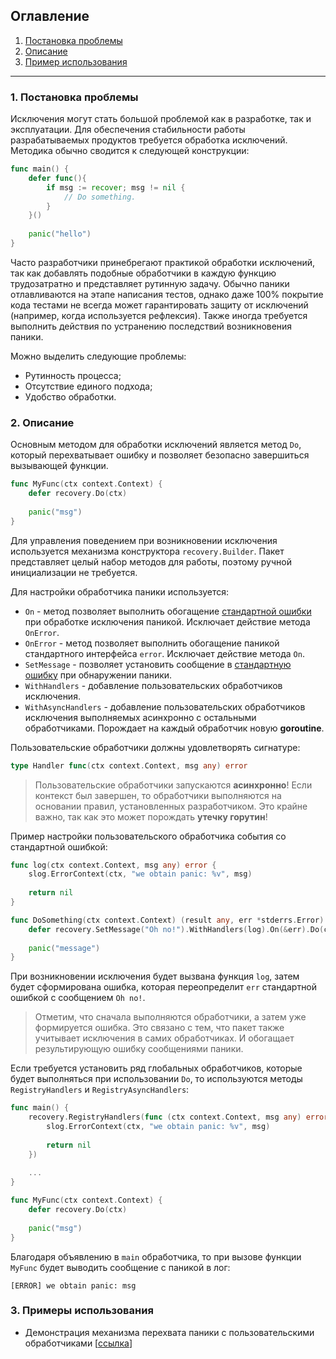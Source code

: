 ## Оглавление
1. [Постановка проблемы](#problem)
2. [Описание](#desc)
3. [Пример использования](#example)

---

<a name="problem"></a>
### 1. Постановка проблемы

Исключения могут стать большой проблемой как в разработке, так и эксплуатации. Для обеспечения
стабильности работы разрабатываемых продуктов требуется обработка исключений. Методика обычно сводится
к следующей конструкции:
```go
func main() {
    defer func(){
        if msg := recover; msg != nil {
            // Do something.
        }   	
    }()
	
    panic("hello")
}
```

Часто разработчики принебрегают практикой обработки исключений, так как добавлять подобные обработчики 
в каждую функцию трудозатратно и представляет рутинную задачу. Обычно паники отлавливаются
на этапе написания тестов, однако даже 100% покрытие кода тестами не всегда может гарантировать 
защиту от исключений (например, когда используется рефлексия). Также иногда требуется выполнить
действия по устранению последствий возникновения паники.

Можно выделить следующие проблемы:
* Рутинность процесса;
* Отсутствие единого подхода;
* Удобство обработки.

<a name="desc"></a>
### 2. Описание

Основным методом для обработки исключений является метод `Do`, который перехватывает ошибку и 
позволяет безопасно завершиться вызывающей функции. 
```go
func MyFunc(ctx context.Context) {
    defer recovery.Do(ctx)
    
    panic("msg")	
}
```

Для управления поведением при возникновении исключения используется механизма конструктора `recovery.Builder`. 
Пакет представляет целый набор методов для работы, поэтому ручной инициализации не требуется. 

Для настройки обработчика паники используется:
* `On` - метод позволяет выполнить обогащение [стандартной ошибки](./../../../stderrs/README.md) 
при обработке исключения паникой. Исключает действие метода `OnError`.
* `OnError` - метод позволяет выполнить обогащение паникой стандартного интерфейса `error`.
Исключает действие метода `On`.
* `SetMessage` - позволяет установить сообщение в [стандартную ошибку](./../../../stderrs/README.md) 
при обнаружении паники.
* `WithHandlers` - добавление пользовательских обработчиков исключения. 
* `WithAsyncHandlers` - добавление пользовательских обработчиков исключения выполняемых асинхронно 
с остальными обработчиками. Порождает на каждый обработчик новую **goroutine**.

Пользовательские обработчики должны удовлетворять сигнатуре:
```go
type Handler func(ctx context.Context, msg any) error
```

> Пользовательские обработчики запускаются **асинхронно**! 
> Если контекст был завершен, то обработчики выполняются на основании правил, 
> установленных разработчиком. Это крайне важно, так как это может порождать **утечку горутин**!

Пример настройки пользовательского обработчика события со стандартной ошибкой:
```go
func log(ctx context.Context, msg any) error {
    slog.ErrorContext(ctx, "we obtain panic: %v", msg)
	
	return nil
}

func DoSomething(ctx context.Context) (result any, err *stderrs.Error) {
	defer recovery.SetMessage("Oh no!").WithHandlers(log).On(&err).Do(ctx)
	
	panic("message")
}
```

При возникновении исключения будет вызвана функция `log`, затем будет сформирована ошибка, которая
переопределит `err` стандартной ошибкой с сообщением `Oh no!`.

> Отметим, что сначала выполняются обработчики, а затем уже формируется ошибка.
> Это связано с тем, что пакет также учитывает исключения в самих обработчиках. 
> И обогащает результирующую ошибку сообщениями паники.

Если требуется установить ряд глобальных обработчиков, которые будет выполняться при использовании `Do`,
то используются методы `RegistryHandlers` и `RegistryAsyncHandlers`:

```go
func main() {	
    recovery.RegistryHandlers(func (ctx context.Context, msg any) error {
        slog.ErrorContext(ctx, "we obtain panic: %v", msg)
        
        return nil
    })
	
    ...
}

func MyFunc(ctx context.Context) {
    defer recovery.Do(ctx)
    
    panic("msg")
}
```

Благодаря объявлению в `main` обработчика, то при вызове функции `MyFunc` будет выводить 
сообщение с паникой в лог:
```
[ERROR] we obtain panic: msg
```

<a name="example"></a>
### 3. Примеры использования

* Демонстрация механизма перехвата паники c пользовательскими обработчиками [[ссылка](../../../examples/relax/main.go)]